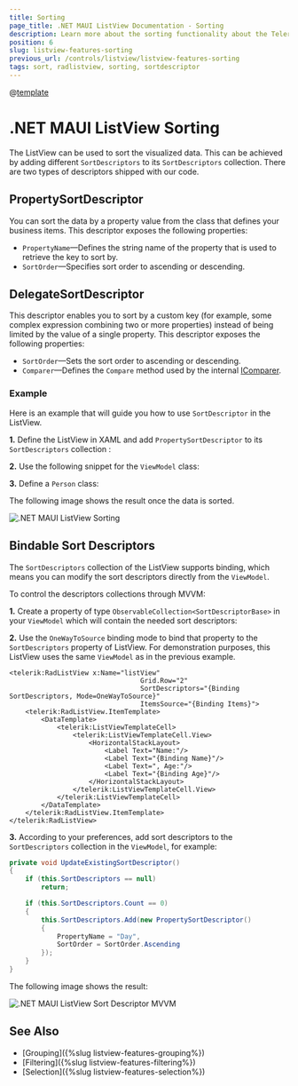 ```yaml
---
title: Sorting
page_title: .NET MAUI ListView Documentation - Sorting
description: Learn more about the sorting functionality about the Telerik UI for .NET MAUI ListView control.
position: 6
slug: listview-features-sorting
previous_url: /controls/listview/listview-features-sorting
tags: sort, radlistview, sorting, sortdescriptor
---
```


@[template](/_contentTemplates/common/listview-obsolete.md#listview-obsolete)

# .NET MAUI ListView Sorting

The ListView can be used to sort the visualized data. This can be achieved by adding different `SortDescriptors` to its `SortDescriptors` collection. There are two types of descriptors shipped with our code.

## PropertySortDescriptor

You can sort the data by a property value from the class that defines your business items. This descriptor exposes the following properties:

- `PropertyName`&mdash;Defines the string name of the property that is used to retrieve the key to sort by.
- `SortOrder`&mdash;Specifies sort order to ascending or descending.

## DelegateSortDescriptor

This descriptor enables you to sort by a custom key (for example, some complex expression combining two or more properties) instead of being limited by the value of a single property. This descriptor exposes the following properties:

- `SortOrder`&mdash;Sets the sort order to ascending or descending.
- `Comparer`&mdash;Defines the `Compare` method used by the internal [IComparer](https://docs.microsoft.com/en-us/dotnet/api/system.collections.icomparer).

### Example

Here is an example that will guide you how to use `SortDescriptor` in the ListView.

**1.** Define the ListView in XAML and add `PropertySortDescriptor` to its `SortDescriptors` collection :

<snippet id='listview-features-sorting-xaml'/>

**2.** Use the following snippet for the `ViewModel` class:

<snippet id='listview-features-sorting-viewmodel'/>

**3.** Define a `Person` class:

<snippet id='listview-features-sorting-data-class'/>

The following image shows the result once the data is sorted.

![.NET MAUI ListView Sorting](images/listview-features-sorting.png "Sorting")

## Bindable Sort Descriptors

The `SortDescriptors` collection of the ListView supports binding, which means you can modify the sort descriptors directly from the `ViewModel`.

To control the descriptors collections through MVVM:

**1.** Create a property of type `ObservableCollection<SortDescriptorBase>` in your `ViewModel` which will contain the needed sort descriptors:

 <snippet id='listview-features-bindable-sortdescriptor-viewmodel' />

**2.** Use the `OneWayToSource` binding mode to bind that property to the `SortDescriptors` property of ListView. For demonstration purposes, this ListView uses the same `ViewModel` as in the previous example.

```XAML
<telerik:RadListView x:Name="listView"
								 Grid.Row="2"
								 SortDescriptors="{Binding SortDescriptors, Mode=OneWayToSource}"
								 ItemsSource="{Binding Items}">              
	<telerik:RadListView.ItemTemplate>
		<DataTemplate>
			<telerik:ListViewTemplateCell>
				<telerik:ListViewTemplateCell.View>
					<HorizontalStackLayout>
						<Label Text="Name:"/>
						<Label Text="{Binding Name}"/>
						<Label Text=", Age:"/>
						<Label Text="{Binding Age}"/>
					</HorizontalStackLayout>
				</telerik:ListViewTemplateCell.View>
			</telerik:ListViewTemplateCell>
		</DataTemplate>
	</telerik:RadListView.ItemTemplate>
</telerik:RadListView>
```

**3.** According to your preferences, add sort descriptors to the `SortDescriptors` collection in the `ViewModel`, for example:

```C#
private void UpdateExistingSortDescriptor()
{
	if (this.SortDescriptors == null)
		return;

	if (this.SortDescriptors.Count == 0)
	{
		this.SortDescriptors.Add(new PropertySortDescriptor()
		{
			PropertyName = "Day",
			SortOrder = SortOrder.Ascending
		});
	}
}
```


The following image shows the result:

![.NET MAUI ListView Sort Descriptor MVVM](images/listview-features-bindable-sort.png)

## See Also

- [Grouping]({%slug listview-features-grouping%})
- [Filtering]({%slug listview-features-filtering%})
- [Selection]({%slug listview-features-selection%})
